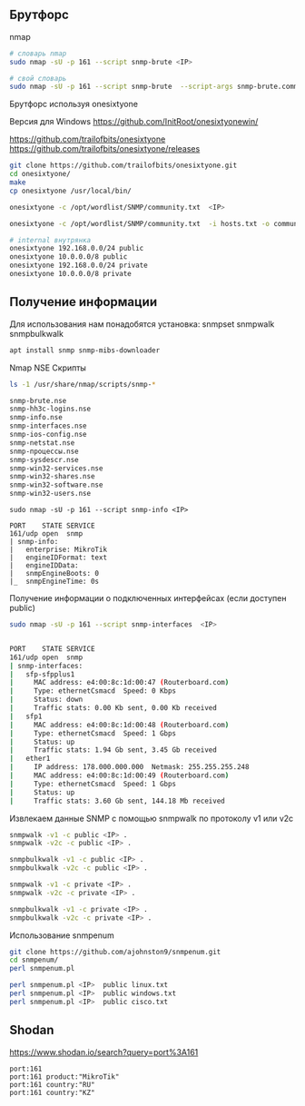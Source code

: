 


## Брутфорс

nmap
```bash
# словарь nmap
sudo nmap -sU -p 161 --script snmp-brute <IP>

# свой словарь
sudo nmap -sU -p 161 --script snmp-brute  --script-args snmp-brute.communitiesdb=/opt/wordlist/SNMP/community.txt <IP>
```

Брутфорс используя onesixtyone

Версия для Windows https://github.com/InitRoot/onesixtyonewin/

https://github.com/trailofbits/onesixtyone
https://github.com/trailofbits/onesixtyone/releases


```bash
git clone https://github.com/trailofbits/onesixtyone.git
cd onesixtyone/
make
cp onesixtyone /usr/local/bin/

onesixtyone -c /opt/wordlist/SNMP/community.txt  <IP>

onesixtyone -c /opt/wordlist/SNMP/community.txt  -i hosts.txt -o community_true.log -w 100

# internal внутрянка
onesixtyone 192.168.0.0/24 public
onesixtyone 10.0.0.0/8 public
onesixtyone 192.168.0.0/24 private
onesixtyone 10.0.0.0/8 private
```



## Получение информации

Для использования нам понадобятся установка: snmpset snmpwalk snmpbulkwalk
```bash
apt install snmp snmp-mibs-downloader
```


Nmap NSE Скрипты
```bash
ls -1 /usr/share/nmap/scripts/snmp-* 

snmp-brute.nse 
snmp-hh3c-logins.nse 
snmp-info.nse 
snmp-interfaces.nse 
snmp-ios-config.nse 
snmp-netstat.nse 
snmp-процессы.nse 
snmp-sysdescr.nse 
snmp-win32-services.nse 
snmp-win32-shares.nse 
snmp-win32-software.nse 
snmp-win32-users.nse 
```


```basg
sudo nmap -sU -p 161 --script snmp-info <IP>

PORT    STATE SERVICE
161/udp open  snmp
| snmp-info: 
|   enterprise: MikroTik
|   engineIDFormat: text
|   engineIDData: 
|   snmpEngineBoots: 0
|_  snmpEngineTime: 0s
```

Получение информации о подключенных интерфейсах (если доступен public)
```bash
sudo nmap -sU -p 161 --script snmp-interfaces  <IP>


PORT    STATE SERVICE
161/udp open  snmp
| snmp-interfaces: 
|   sfp-sfpplus1
|     MAC address: e4:00:8c:1d:00:47 (Routerboard.com)
|     Type: ethernetCsmacd  Speed: 0 Kbps
|     Status: down
|     Traffic stats: 0.00 Kb sent, 0.00 Kb received
|   sfp1
|     MAC address: e4:00:8c:1d:00:48 (Routerboard.com)
|     Type: ethernetCsmacd  Speed: 1 Gbps
|     Status: up
|     Traffic stats: 1.94 Gb sent, 3.45 Gb received
|   ether1
|     IP address: 178.000.000.000  Netmask: 255.255.255.248
|     MAC address: e4:00:8c:1d:00:49 (Routerboard.com)
|     Type: ethernetCsmacd  Speed: 1 Gbps
|     Status: up
|     Traffic stats: 3.60 Gb sent, 144.18 Mb received
```

Извлекаем данные SNMP с помощью snmpwalk по протоколу v1 или v2c

```bash
snmpwalk -v1 -c public <IP> .
snmpwalk -v2c -c public <IP> .

snmpbulkwalk -v1 -c public <IP> .
snmpbulkwalk -v2c -c public <IP> .

snmpwalk -v1 -c private <IP> .
snmpwalk -v2c -c private <IP> .

snmpbulkwalk -v1 -c private <IP> .
snmpbulkwalk -v2c -c private <IP> .
```


Использование snmpenum
```bash
git clone https://github.com/ajohnston9/snmpenum.git
cd snmpenum/
perl snmpenum.pl

perl snmpenum.pl <IP>  public linux.txt
perl snmpenum.pl <IP>  public windows.txt
perl snmpenum.pl <IP>  public cisco.txt
```


## Shodan

https://www.shodan.io/search?query=port%3A161

```
port:161
port:161 product:"MikroTik"
port:161 country:"RU"
port:161 country:"KZ"

```